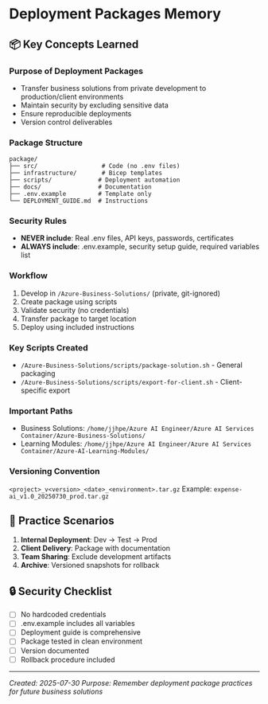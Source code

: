 # Deployment Packages Memory

## 📦 Key Concepts Learned

### Purpose of Deployment Packages
- Transfer business solutions from private development to production/client environments
- Maintain security by excluding sensitive data
- Ensure reproducible deployments
- Version control deliverables

### Package Structure
```
package/
├── src/                  # Code (no .env files)
├── infrastructure/       # Bicep templates
├── scripts/             # Deployment automation
├── docs/                # Documentation
├── .env.example         # Template only
└── DEPLOYMENT_GUIDE.md  # Instructions
```

### Security Rules
- **NEVER include**: Real .env files, API keys, passwords, certificates
- **ALWAYS include**: .env.example, security setup guide, required variables list

### Workflow
1. Develop in `/Azure-Business-Solutions/` (private, git-ignored)
2. Create package using scripts
3. Validate security (no credentials)
4. Transfer package to target location
5. Deploy using included instructions

### Key Scripts Created
- `/Azure-Business-Solutions/scripts/package-solution.sh` - General packaging
- `/Azure-Business-Solutions/scripts/export-for-client.sh` - Client-specific export

### Important Paths
- Business Solutions: `/home/jjhpe/Azure AI Engineer/Azure AI Services Container/Azure-Business-Solutions/`
- Learning Modules: `/home/jjhpe/Azure AI Engineer/Azure AI Services Container/Azure-AI-Learning-Modules/`

### Versioning Convention
`<project>_v<version>_<date>_<environment>.tar.gz`
Example: `expense-ai_v1.0_20250730_prod.tar.gz`

## 🎯 Practice Scenarios

1. **Internal Deployment**: Dev → Test → Prod
2. **Client Delivery**: Package with documentation
3. **Team Sharing**: Exclude development artifacts
4. **Archive**: Versioned snapshots for rollback

## 🔒 Security Checklist
- [ ] No hardcoded credentials
- [ ] .env.example includes all variables
- [ ] Deployment guide is comprehensive
- [ ] Package tested in clean environment
- [ ] Version documented
- [ ] Rollback procedure included

---
*Created: 2025-07-30*
*Purpose: Remember deployment package practices for future business solutions*